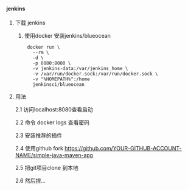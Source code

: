#### jenkins

1. 下载 jenkins

   1. 使用docker 安装jenkins/blueocean
        
        ```
         docker run \
           --rm \
           -d \
           -p 8080:8080 \
           -v jenkins-data:/var/jenkins_home \
           -v /var/run/docker.sock:/var/run/docker.sock \
           -v "%HOMEPATH%":/home
           jenkinsci/blueocean
        
        ```
    
2. 用法

   2.1 访问localhost:8080查看启动
   
   2.2 命令 docker logs <container name >查看密码
   
   2.3 安装推荐的插件
   
   2.4 使用github fork  https://github.com/YOUR-GITHUB-ACCOUNT-NAME/simple-java-maven-app
   
   2.5 把git项目clone 到本地
   
   2.6 然后捏...
   
   
   
    
            